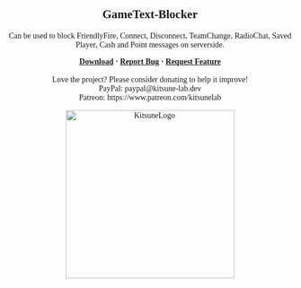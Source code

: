 <font face = "Trebuchet MS">
<div align="center">
    <h2 align="center">GameText-Blocker</h2>
    <p align="center">Can be used to block FriendlyFire, Connect, Disconnect, TeamChange, RadioChat, Saved Player, Cash and Point messages on serverside.</p>
    <b>
        <a href="https://github.com/K4ryuu/GameText-Blocker/releases">Download</a>
        ·
        <a href="https://github.com/K4ryuu/GameText-Blocker/issues">Report Bug</a>
        ·
        <a href="https://github.com/K4ryuu/GameText-Blocker/issues">Request Feature</a>
    </b>
    <br/> <br/>
    Love the project? Please consider donating to help it improve!<br/>
    PayPal: paypal@kitsune-lab.dev<br/>
    Patreon: https://www.patreon.com/kitsunelab
</div>

<p align="center">
    <img width="300px" href="https://github.com/Kitsune-Lab" src="https://kitsune-lab.dev/storage/images/kl-logo.webp" align="center" alt="KitsuneLogo"/>
</p>

</font>
